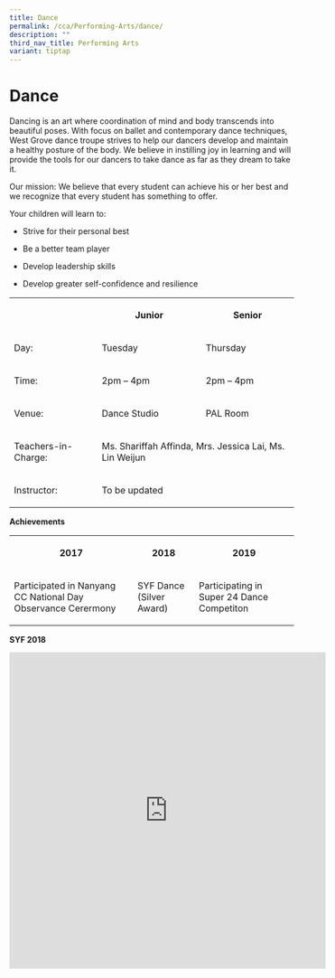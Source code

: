 ```yaml
---
title: Dance
permalink: /cca/Performing-Arts/dance/
description: ""
third_nav_title: Performing Arts
variant: tiptap
---
```

<h1>Dance</h1>
<p>Dancing is an art where coordination of mind and body transcends into
beautiful poses. With focus on ballet and contemporary dance techniques,
West Grove dance troupe strives to help our dancers develop and maintain
a healthy posture of the body. We believe in instilling joy in learning
and will provide the tools for our dancers to take dance as far as they
dream to take it.</p>
<p>Our mission: We believe that every student can achieve his or her best
and we recognize that every student has something to offer.</p>
<p>Your children will learn to:</p>
<ul>
<li>
<p>Strive for their personal best</p>
</li>
<li>
<p>Be a better team player</p>
</li>
<li>
<p>Develop leadership skills</p>
</li>
<li>
<p>Develop greater self-confidence and resilience</p>
</li>
</ul>
<table>
<tbody>
<tr>
<th rowspan="1" colspan="1">
<p></p>
</th>
<th rowspan="1" colspan="1">
<p><strong>Junior</strong>
</p>
</th>
<th rowspan="1" colspan="1">
<p>Senior</p>
</th>
</tr>
<tr>
<td rowspan="1" colspan="1">
<p>Day:</p>
</td>
<td rowspan="1" colspan="1">
<p>Tuesday</p>
</td>
<td rowspan="1" colspan="1">
<p>Thursday</p>
</td>
</tr>
<tr>
<td rowspan="1" colspan="1">
<p>Time:</p>
</td>
<td rowspan="1" colspan="1">
<p>2pm – 4pm</p>
</td>
<td rowspan="1" colspan="1">
<p>2pm – 4pm</p>
</td>
</tr>
<tr>
<td rowspan="1" colspan="1">
<p>Venue:</p>
</td>
<td rowspan="1" colspan="1">
<p>Dance Studio</p>
</td>
<td rowspan="1" colspan="1">
<p>PAL Room</p>
</td>
</tr>
<tr>
<td rowspan="1" colspan="1">
<p>Teachers-in-Charge:</p>
</td>
<td rowspan="1" colspan="2">
<p>Ms. Shariffah Affinda, Mrs. Jessica Lai, Ms. Lin Weijun</p>
</td>
</tr>
<tr>
<td rowspan="1" colspan="1">
<p>Instructor:</p>
</td>
<td rowspan="1" colspan="2">
<p>To be updated</p>
</td>
</tr>
</tbody>
</table>
<p><strong>Achievements</strong>
</p>
<table>
<tbody>
<tr>
<th rowspan="1" colspan="1">
<p>2017</p>
</th>
<th rowspan="1" colspan="1">
<p>2018</p>
</th>
<th rowspan="1" colspan="1">
<p>2019</p>
</th>
</tr>
<tr>
<td rowspan="1" colspan="1">
<p>Participated in Nanyang CC National Day Observance Cerermony</p>
</td>
<td rowspan="1" colspan="1">
<p>SYF Dance (Silver Award)</p>
</td>
<td rowspan="1" colspan="1">
<p>Participating in Super 24 Dance Competiton</p>
</td>
</tr>
</tbody>
</table>
<p><strong>SYF 2018</strong>
</p>
<div class="iframe-wrapper">
<iframe height="560" width="560" allowfullscreen="true" frameborder="0" src="https://docs.google.com/presentation/d/e/2PACX-1vTC844lRVqVmu_yCgMOGG0fI6__ikU0_yViBOGTyf-9ionxViqcDEhJuTUIL7M9q8KzVxTp4PyGOv8z/embed?start=true&amp;loop=true&amp;delayms=3000"></iframe>
</div>
<p></p>